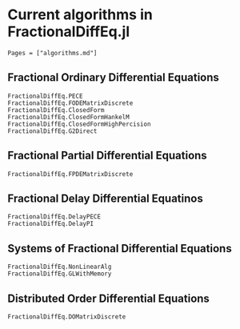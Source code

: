 # Current algorithms in FractionalDiffEq.jl

```@contents
Pages = ["algorithms.md"]
```

## Fractional Ordinary Differential Equations

```@docs
FractionalDiffEq.PECE
FractionalDiffEq.FODEMatrixDiscrete
FractionalDiffEq.ClosedForm
FractionalDiffEq.ClosedFormHankelM
FractionalDiffEq.ClosedFormHighPercision
FractionalDiffEq.G2Direct
```

## Fractional Partial Differential Equations

```@docs
FractionalDiffEq.FPDEMatrixDiscrete
```

## Fractional Delay Differential Equatinos

```@docs
FractionalDiffEq.DelayPECE
FractionalDiffEq.DelayPI
```

## Systems of Fractional Differential Equations

```@docs
FractionalDiffEq.NonLinearAlg
FractionalDiffEq.GLWithMemory
```

## Distributed Order Differential Equations

```@docs
FractionalDiffEq.DOMatrixDiscrete
```